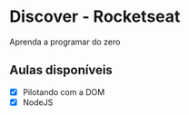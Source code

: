 # Discover - Rocketseat

Aprenda a programar do zero

## Aulas disponíveis

* [X] Pilotando com a DOM
* [X] NodeJS